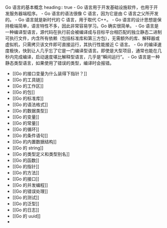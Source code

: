 Go 语言的基本概念
heading:: true
	- Go 语言用于开发基础设施软件，也用于开发服务器端程序。
	- Go 语言的语法很像 C 语言，因为它是由 C 语言之父所开发的。
	- Go 语言就是新时代的 C 语言，用于取代 C++。
	- Go 语言的设计思想是保持极端简单，语言特性不多，因此非常容易学习。Go 确实很简单。
	- Go 语言是一种编译型语言，源代码在执行前会被编译成与目标平台相匹配的独立静态二进制可执行文件，内含所有依赖（包括标准库和第三方包），无需额外的库、解释器或虚拟机，只需拷贝该文件即可直接运行，其执行性能接近 C 语言。
	- Go 的编译速度极快，快到让人几乎忘了它是一门编译型语言。即使是大型项目，通常也能在几秒内完成编译，启动速度堪比解释型语言，几乎是“瞬间运行”。
	- Go 语言是一种静态类型语言，如果使用了错误的类型，编译时会报错。
- [[Go 的接口变量为什么装得下指针？]]
- [[Go 的工具链]]
- [[Go 的工作区]]
- [[Go 的包]]
- [[Go 的标准库]]
- [[Go 的语法格式]]
- [[Go 的数据类型]]
- [[Go 的变量]]
- [[Go 的常量]]
- [[Go 的循环]]
- [[Go 的条件语句]]
- [[Go 的内置数据结构]]
- [[Go 的 string]]
- [[Go 的类型定义和类型别名]]
- [[Go 的函数]]
- [[Go 的指针]]
- [[Go 的方法]]
- [[Go 的接口]]
- [[Go 的并发编程]]
- [[Go 的错误处理]]
- [[Go 的测试]]
- [[Go 的泛型]]
- [[Go 的日志]]
- [[Go 的 uuid]]
-